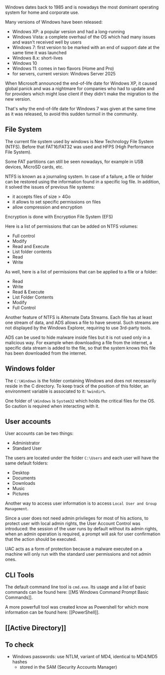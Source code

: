 
Windows dates back to 1985 and is nowadays the most dominant operating system for home and corporate use.

Many versions of Windows have been released:
- Windows XP: a popular version and had a long-running
- Windows Vista: a complete overhaul of the OS which had many issues and wasn't received well by users
- Windows 7: first version to be marked with an end of support date at the same time it was launched
- Windows 8.x: short-lives
- Windows 10
- Windows 11: comes in two flavors (Home and Pro)
- for servers, current version: Windows Server 2025

When Microsoft announced the end-of-life date for Windows XP, it caused global panick and was a nightmare for companies who had to update and for providers which might lose client if they didn't make the migration to the new version.

That's why the end-of-life date for Windows 7 was given at the same time as it was released, to avoid this sudden turmoil in the community.

## File System

The current file system used by windows is New Technology File System (NTFS). Before that FAT16/FAT32 was used and HFPS (High Performance File System). 

Some FAT partitions can still be seen nowadays, for example in USB devices, MicroSD cards, etc.

NTFS is known as a journaling system. In case of a failure, a file or folder can be restored using the information found in a specific log file. In addition, it solved the issues of previous file systems:
- it accepts files of size > 4Go
- it allows to set specific permissions on files
- allow compression and encryption

Encryption is done with Encryption File System (EFS)

Here is a list of permissions that can be added on NTFS volumes:
- Full control
- Modify
- Read and Execute
- List folder contents
- Read
- Write

As well, here is a list of permissions that can be applied to a file or a folder:
- Read
- Write
- Read & Execute
- List Folder Contents
- Modify
- Full Control

Another feature of NTFS is Alternate Data Streams.  Each file has at least one stream of data, and ADS allows a file to have several. Such streams are not displayed by the Windows Explorer, requiring to use 3rd-party tools.

ADS can be used to hide malware inside files but it is not used only in a malicious way. For example when downloading a file from the internet, a specific data stream is added to the file, so that the system knows this file has been downloaded from the internet.

## Windows folder

The `C:\Windows` is the folder containing Windows and does not necessarily reside in the C directory. To keep track of the position of this folder, an environment variable is associated to it: `%windir%`.

One folder of `\Windows` is `System32` which holds the critical files for the OS. So caution is required when interacting with it.

## User accounts

User accounts can be two things: 
- Administrator
- Standard User

The users are located under the folder `C:\Users` and each user will have the same default folders:
- Desktop
- Documents
- Downloads
- Music
- Pictures

Another way to access user information is to access `Local User and Group Management`.

Since a user does not need admin privileges for most of his actions, to protect user with local admin rights, the User Account Control was introduced: the session of the user runs by default without its admin rights, when an admin operation is required, a prompt will ask for user confirmation that the action should be executed.

UAC acts as a form of protection because a malware executed on a machine will only run with the standard user permissions and not admin ones.

## CLI Tools

The default command line tool is `cmd.exe`. Its usage and a list of basic commands can be found here: [[MS Windows Command Prompt Basic Commands]].

A more powerfull tool was created know as Powershell for which more information can be found here: [[PowerShell]].
## [[Active Directory]]


## To check

- Windows passwords: use NTLM, variant of MD4, identical to MD4/MD5 hashes
	- stored in the SAM (Security Accounts Manager)